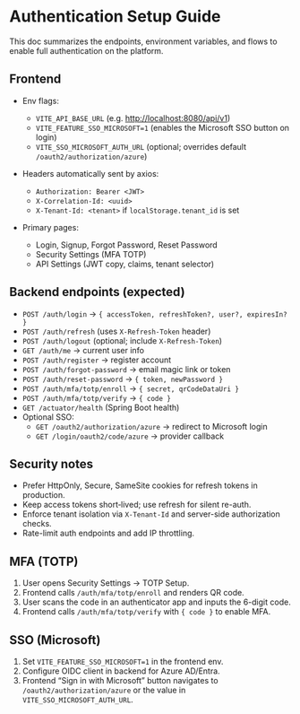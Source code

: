 # Authentication Setup Guide

This doc summarizes the endpoints, environment variables, and flows to enable
full authentication on the platform.

## Frontend

- Env flags:
  - `VITE_API_BASE_URL` (e.g. <http://localhost:8080/api/v1>)
  - `VITE_FEATURE_SSO_MICROSOFT=1` (enables the Microsoft SSO button on login)
  - `VITE_SSO_MICROSOFT_AUTH_URL` (optional; overrides default `/oauth2/authorization/azure`)

- Headers automatically sent by axios:
  - `Authorization: Bearer <JWT>`
  - `X-Correlation-Id: <uuid>`
  - `X-Tenant-Id: <tenant>` if `localStorage.tenant_id` is set

- Primary pages:
  - Login, Signup, Forgot Password, Reset Password
  - Security Settings (MFA TOTP)
  - API Settings (JWT copy, claims, tenant selector)

## Backend endpoints (expected)

- `POST /auth/login` → `{ accessToken, refreshToken?, user?, expiresIn? }`
- `POST /auth/refresh` (uses `X-Refresh-Token` header)
- `POST /auth/logout` (optional; include `X-Refresh-Token`)
- `GET /auth/me` → current user info
- `POST /auth/register` → register account
- `POST /auth/forgot-password` → email magic link or token
- `POST /auth/reset-password` → `{ token, newPassword }`
- `POST /auth/mfa/totp/enroll` → `{ secret, qrCodeDataUri }`
- `POST /auth/mfa/totp/verify` → `{ code }`
- `GET /actuator/health` (Spring Boot health)
- Optional SSO:
  - `GET /oauth2/authorization/azure` → redirect to Microsoft login
  - `GET /login/oauth2/code/azure` → provider callback

## Security notes

- Prefer HttpOnly, Secure, SameSite cookies for refresh tokens in production.
- Keep access tokens short‑lived; use refresh for silent re-auth.
- Enforce tenant isolation via `X-Tenant-Id` and server-side authorization checks.
- Rate-limit auth endpoints and add IP throttling.

## MFA (TOTP)

1. User opens Security Settings → TOTP Setup.
2. Frontend calls `/auth/mfa/totp/enroll` and renders QR code.
3. User scans the code in an authenticator app and inputs the 6-digit code.
4. Frontend calls `/auth/mfa/totp/verify` with `{ code }` to enable MFA.

## SSO (Microsoft)

1. Set `VITE_FEATURE_SSO_MICROSOFT=1` in the frontend env.
2. Configure OIDC client in backend for Azure AD/Entra.
3. Frontend “Sign in with Microsoft” button navigates to
  `/oauth2/authorization/azure` or the value in
  `VITE_SSO_MICROSOFT_AUTH_URL`.
